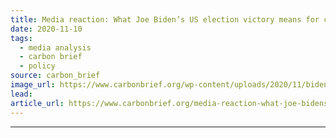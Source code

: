 ```yaml
---
title: Media reaction: What Joe Biden’s US election victory means for climate change
date: 2020-11-10
tags: 
  - media analysis
  - carbon brief
  - policy
source: carbon_brief
image_url: https://www.carbonbrief.org/wp-content/uploads/2020/11/biden-montage-3-583x372.jpg
lead: 
article_url: https://www.carbonbrief.org/media-reaction-what-joe-bidens-us-election-victory-means-for-climate-change
---
```


---
